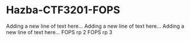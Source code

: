 # Hazba-CTF3201-FOPS

Adding a new line of text here...
Adding a new line of text here...
Adding a new line of text here...
FOPS rp 2
FOPS rp 3
